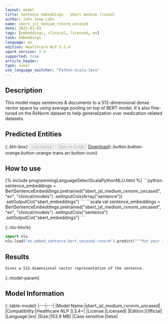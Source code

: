 ```yaml
---
layout: model
title: Sentence Embeddings - sbert medium (tuned)
author: John Snow Labs
name: sbert_jsl_medium_rxnorm_uncased
date: 2022-01-03
tags: [embeddings, clinical, licensed, en]
task: Embeddings
language: en
edition: Healthcare NLP 3.3.4
spark_version: 2.4
supported: true
article_header:
type: cover
use_language_switcher: "Python-Scala-Java"
---
```


## Description

This model maps sentences & documents to a 512-dimensional dense vector space by using average pooling on top of BERT model. It's also fine-tuned on the RxNorm dataset to help generalization over medication-related datasets.

## Predicted Entities



{:.btn-box}
<button class="button button-orange" disabled>Live Demo</button>
<button class="button button-orange" disabled>Open in Colab</button>
[Download](https://s3.amazonaws.com/auxdata.johnsnowlabs.com/clinical/models/sbert_jsl_medium_rxnorm_uncased_en_3.3.4_2.4_1641241051941.zip){:.button.button-orange.button-orange-trans.arr.button-icon}

## How to use



<div class="tabs-box" markdown="1">
{% include programmingLanguageSelectScalaPythonNLU.html %}
```python
sentence_embeddings = BertSentenceEmbeddings.pretrained("sbert_jsl_medium_rxnorm_uncased", "en", "clinical/models")
.setInputCols(Array("sentence"))
.setOutputCol("sbert_embeddings")
```
```scala
val sentence_embeddings = BertSentenceEmbeddings.pretrained("sbert_jsl_medium_rxnorm_uncased", "en", "clinical/models")
.setInputCols("sentence")
.setOutputCol("sbert_embeddings")
```


{:.nlu-block}
```python
import nlu
nlu.load("en.embed_sentence.bert_uncased.rxnorm").predict("""Put your text here.""")
```

</div>

## Results

```bash
Gives a 512-dimensional vector representation of the sentence.
```

{:.model-param}
## Model Information

{:.table-model}
|---|---|
|Model Name:|sbert_jsl_medium_rxnorm_uncased|
|Compatibility:|Healthcare NLP 3.3.4+|
|License:|Licensed|
|Edition:|Official|
|Language:|en|
|Size:|153.9 MB|
|Case sensitive:|false|
